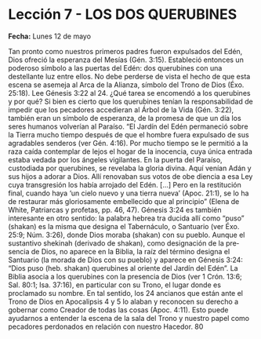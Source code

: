 # Lección 7 - LOS DOS QUERUBINES

**Fecha:** Lunes 12 de mayo


Tan pronto como nuestros primeros padres fueron expulsados del Edén, Dios ofreció la esperanza del Mesías (Gén. 3:15). Estableció entonces un poderoso símbolo a las puertas del Edén: dos querubines con una destellante luz entre ellos. No debe perderse de vista el hecho de que esta escena se asemeja al Arca de la Alianza, símbolo del Trono de Dios (Éxo. 25:18). Lee Génesis 3:22 al 24. ¿Qué tarea se encomendó a los querubines y por qué? Si bien es cierto que los querubines tenían la responsabilidad de impedir que los pecadores accedieran al Árbol de la Vida (Gén. 3:22), también eran un símbolo de esperanza, de la promesa de que un día los seres humanos volverían al Paraíso. “El Jardín del Edén permaneció sobre la Tierra mucho tiempo después de que el hombre fuera expulsado de sus agradables senderos (ver Gén. 4:16). Por mucho tiempo se le permitió a la raza caída contemplar de lejos el hogar de la inocencia, cuya única entrada estaba vedada por los ángeles vigilantes. En la puerta del Paraíso, custodiada por querubines, se revelaba la gloria divina. Aquí venían Adán y sus hijos a adorar a Dios. Allí renovaban sus votos de obe­ diencia a esa Ley cuya transgresión los había arrojado del Edén. [...] Pero en la restitución final, cuando haya ‘un cielo nuevo y una tierra nueva’ (Apoc. 21:1), se lo ha de restaurar más gloriosamente embellecido que al principio” (Elena de White, Patriarcas y profetas, pp. 46, 47). Génesis 3:24 es también interesante en otro sentido: la palabra hebrea tra­ ducida allí como “puso” (shakan) es la misma que designa el Tabernáculo, o Santuario (ver Éxo. 25:9; Núm. 3:26), donde Dios moraba (shakan) con su pueblo. Aunque el sustantivo shekinah (derivado de shakan), como designación de la pre­ sencia de Dios, no aparece en la Biblia, la raíz del término designa el Santuario (la morada de Dios con su pueblo) y aparece en Génesis 3:24: “Dios puso (heb. shakan) querubines al oriente del Jardín del Edén”. La Biblia asocia a los querubines con la presencia de Dios (ver 1 Crón. 13:6; Sal. 80:1; Isa. 37:16), en particular con su Trono, el lugar donde es proclamado su nombre. En tal sentido, los 24 ancianos que están ante el Trono de Dios en Apocalipsis 4 y 5 lo alaban y reconocen su derecho a gobernar como Creador de todas las cosas (Apoc. 4:11). Esto puede ayudarnos a entender la escena de la sala del Trono y nuestro papel como pecadores perdonados en relación con nuestro Hacedor. 80
